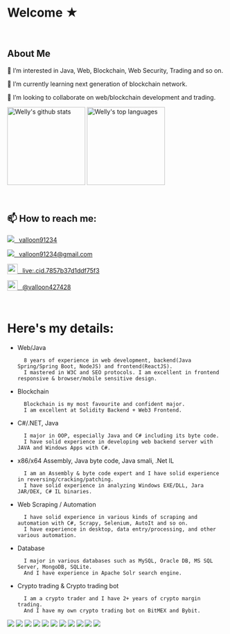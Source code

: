 # Welcome ★
<br/>

## About Me

👀 I’m interested in Java, Web, Blockchain, Web Security, Trading and so on.

🌱 I’m currently learning next generation of blockchain network.

💞️ I’m looking to collaborate on web/blockchain development and trading.


[<img height="180rem" src="https://github-readme-stats.vercel.app/api?username=valloon91234&show_icons=true&theme=material-palenight" alt="Welly's github stats" />](#)
[<img height="180rem" src="https://github-readme-stats.vercel.app/api/top-langs/?username=valloon91234&layout=compact&theme=material-palenight" alt="Welly's top languages" />](#)

<br/>

## 📫 How to reach me:
[<img src="https://img.shields.io/github/followers/manliestben?color=black&label=GitHub&logo=GitHub&logoColor=white&style=flat-square" />&ensp; valloon91234](https://github.com/valloon91234)

[<img src="https://img.shields.io/badge/-Gmail-D14836?style=flat-square&logo=Gmail&logoColor=white" />&ensp; valloon91234@gmail.com](https://mailto:valloon91234@gmail.com)

[<img src="https://img.icons8.com/color/1x/skype--v4.png" style="height: 24px;vertical-align: bottom;" valign="bottom"/>&ensp; live:.cid.7857b37d1ddf75f3](https://join.skype.com/invite/xNtwgM51SF91)

[<img src="https://img.icons8.com/color/1x/telegram-app--v4.png" style="height: 24px;vertical-align: bottom;" valign="bottom"/>&ensp; @valloon427428](https://t.me/valloon427428)

<br/>

# Here's my details:

* Web/Java

        8 years of experience in web development, backend(Java Spring/Spring Boot, NodeJS) and frontend(ReactJS).
        I mastered in W3C and SEO protocols. I am excellent in frontend responsive & browser/mobile sensitive design.


* Blockchain

        Blockchain is my most favourite and confident major.
        I am excellent at Solidity Backend + Web3 Frontend.


* C#/.NET, Java

        I major in OOP, especially Java and C# including its byte code.
        I have solid experience in developing web backend server with JAVA and Windows Apps with C#.


* x86/x64 Assembly, Java byte code, Java smali, .Net IL

        I am an Assembly & byte code expert and I have solid experience in reversing/cracking/patching.
        I have solid experience in analyzing Windows EXE/DLL, Jara JAR/DEX, C# IL binaries.


* Web Scraping / Automation

        I have solid experience in various kinds of scraping and automation with C#, Scrapy, Selenium, AutoIt and so on.
        I have experience in desktop, data entry/processing, and other various automation.


* Database

        I major in various databases such as MySQL, Oracle DB, MS SQL Server, MongoDB, SQLite.
        And I have experience in Apache Solr search engine.


* Crypto trading & Crypto trading bot

        I am a crypto trader and I have 2+ years of crypto margin trading.
        And I have my own crypto trading bot on BitMEX and Bybit.

[<img src="https://img.shields.io/badge/Java-ED8B00?style=for-the-badge&logo=java&logoColor=white" />](#)
[<img src="https://img.shields.io/badge/C%23-239120?style=for-the-badge&logo=c-sharp&logoColor=white" />](#)
[<img src="https://img.shields.io/badge/.NET-512BD4?style=for-the-badge&logo=dotnet&logoColor=white" />](#)
[<img src="https://img.shields.io/badge/JavaScript-323330?style=for-the-badge&logo=javascript&logoColor=F7DF1E" />](#)
[<img src="https://img.shields.io/badge/Node.js-339933?style=for-the-badge&logo=nodedotjs&logoColor=white" />](#)
[<img src="https://img.shields.io/badge/Solidity-e6e6e6?style=for-the-badge&logo=solidity&logoColor=black" />](#)
[<img src="https://img.shields.io/badge/Spring_Boot-F2F4F9?style=for-the-badge&logo=spring-boot" />](#)
[<img src="https://img.shields.io/badge/React-20232A?style=for-the-badge&logo=react&logoColor=61DAFB" />](#)
[<img src="https://img.shields.io/badge/firebase-ffca28?style=for-the-badge&logo=firebase&logoColor=black" />](#)
[<img src="https://img.shields.io/badge/Amazon_AWS-FF9900?style=for-the-badge&logo=amazonaws&logoColor=white" />](#)
[<img src="https://img.shields.io/badge/Heroku-430098?style=for-the-badge&logo=heroku&logoColor=white" />](#)
